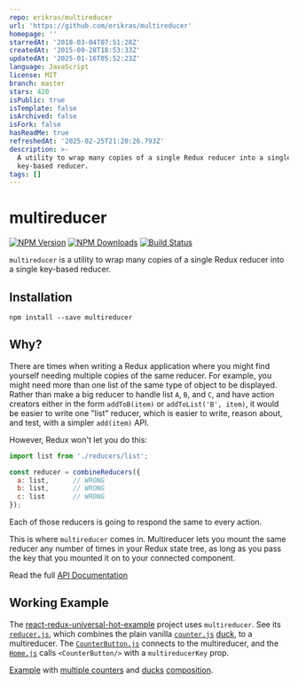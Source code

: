 ```yaml
---
repo: erikras/multireducer
url: 'https://github.com/erikras/multireducer'
homepage: ''
starredAt: '2018-03-04T07:51:28Z'
createdAt: '2015-09-28T18:53:33Z'
updatedAt: '2025-01-16T05:52:23Z'
language: JavaScript
license: MIT
branch: master
stars: 420
isPublic: true
isTemplate: false
isArchived: false
isFork: false
hasReadMe: true
refreshedAt: '2025-02-25T21:20:26.793Z'
description: >-
  A utility to wrap many copies of a single Redux reducer into a single
  key-based reducer.
tags: []
---
```


# multireducer

[![NPM Version](https://img.shields.io/npm/v/multireducer.svg?style=flat-square)](https://www.npmjs.com/package/multireducer)
[![NPM Downloads](https://img.shields.io/npm/dm/multireducer.svg?style=flat-square)](https://www.npmjs.com/package/multireducer)
[![Build Status](https://img.shields.io/travis/erikras/multireducer/master.svg?style=flat-square)](https://travis-ci.org/erikras/multireducer)

`multireducer` is a utility to wrap many copies of a single Redux reducer into a single key-based reducer.

## Installation

```
npm install --save multireducer
```

## Why?

There are times when writing a Redux application where you might find yourself needing multiple copies of the same reducer. For example, you might need more than one list of the same type of object to be displayed. Rather than make a big reducer to handle list `A`, `B`, and `C`, and have action creators either in the form `addToB(item)` or `addToList('B', item)`, it would be easier to write one "list" reducer, which is easier to write, reason about, and test, with a simpler `add(item)` API.

However, Redux won't let you do this:

```javascript
import list from './reducers/list';

const reducer = combineReducers({
  a: list,		// WRONG
  b: list,		// WRONG
  c: list		// WRONG
});
```

Each of those reducers is going to respond the same to every action.

This is where `multireducer` comes in. Multireducer lets you mount the same reducer any number of times in your Redux state tree, as long as you pass the key that you mounted it on to your connected component.


Read the full [API Documentation](/docs)

## Working Example

The [react-redux-universal-hot-example](https://github.com/erikras/react-redux-universal-hot-example) project uses `multireducer`. See its [`reducer.js`](https://github.com/erikras/react-redux-universal-hot-example/blob/master/src/redux/modules/reducer.js), which combines the plain vanilla [`counter.js`](https://github.com/erikras/react-redux-universal-hot-example/blob/master/src/redux/modules/counter.js) [duck](https://github.com/erikras/ducks-modular-redux), to a multireducer. The [`CounterButton.js`](https://github.com/erikras/react-redux-universal-hot-example/blob/master/src/components/CounterButton/CounterButton.js) connects to the multireducer, and the [`Home.js`](https://github.com/erikras/react-redux-universal-hot-example/blob/master/src/containers/Home/Home.js) calls `<CounterButton/>` with a `multireducerKey` prop.

[Example](https://github.com/jsdmc/react-redux-router-crud-boilerplate) with [multiple counters](https://github.com/jsdmc/react-redux-router-crud-boilerplate/blob/master/src/redux-base/modules/reducer.js) and [ducks](https://github.com/erikras/ducks-modular-redux) [composition](https://github.com/jsdmc/react-redux-router-crud-boilerplate/blob/master/src/redux-base/modules/customCounter.js).
